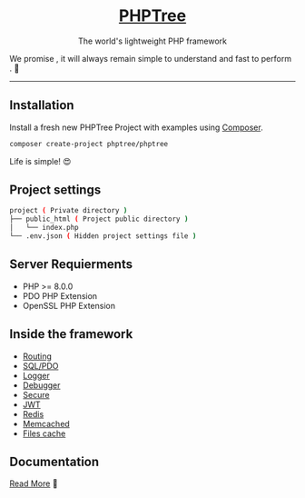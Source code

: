 <h1 align=center><a href="https://www.phptree.org">PHPTree</a></h1>

<p align=center>
The world's lightweight PHP framework
</p>

We promise , it will always remain simple to understand and fast to perform . 🫡 

-----

## Installation

Install a fresh new PHPTree Project with examples using <a href="https://getcomposer.org/" target="_blank">Composer</a>. 

```sh 
composer create-project phptree/phptree
```

Life is simple! 😍

## Project settings

```sh
project ( Private directory )
├── public_html ( Project public directory )
│   └── index.php 
└── .env.json ( Hidden project settings file ) 
```
## Server Requierments

 * PHP >= 8.0.0
 * PDO PHP Extension
 * OpenSSL PHP Extension

## Inside the framework

 * <a href="https://getcomposer.org#route_basics">Routing</a>
 * <a href="https://getcomposer.org#mysql_pdo">SQL/PDO</a>
 * <a href="https://getcomposer.org#env_logs">Logger</a>
 * <a href="https://getcomposer.org#debugger">Debugger</a>
 * <a href="https://getcomposer.org#secure_request">Secure</a>
 * <a href="https://getcomposer.org#secure_jwt">JWT</a>
 * <a href="https://getcomposer.org#caching_redis">Redis</a>
 * <a href="https://getcomposer.org#caching_memcached">Memcached</a>
 * <a href="https://getcomposer.org#caching_file">Files cache</a>
 

## Documentation

<a href="https://www.phptree.org">Read More</a> 🧐
